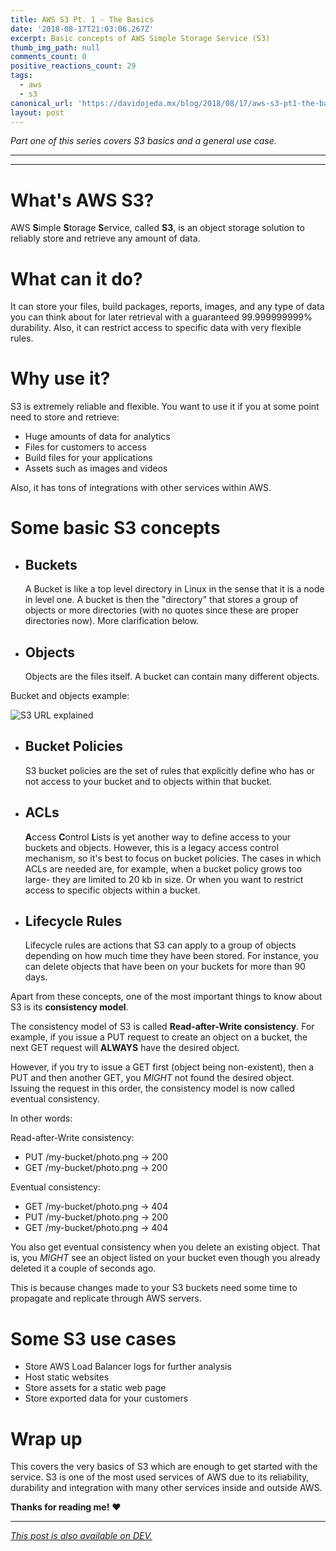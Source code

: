 ```yaml
---
title: AWS S3 Pt. 1 - The Basics
date: '2018-08-17T21:03:06.267Z'
excerpt: Basic concepts of AWS Simple Storage Service (S3)
thumb_img_path: null
comments_count: 0
positive_reactions_count: 29
tags:
  - aws
  - s3
canonical_url: 'https://davidojeda.mx/blog/2018/08/17/aws-s3-pt1-the-basics'
layout: post
---
```



*Part one of this series covers S3 basics and a general use case.*

---


---

# What's AWS S3?
AWS **S**imple **S**torage **S**ervice, called **S3**, is an object storage solution to reliably store and retrieve any amount of data.

# What can it do?
It can store your files, build packages, reports, images, and any type of data you can think about for later retrieval with a guaranteed 99.999999999% durability. Also, it can restrict access to specific data with very flexible rules.

# Why use it?
S3 is extremely reliable and flexible. You want to use it if you at some point need to store and retrieve:
- Huge amounts of data for analytics
- Files for customers to access
- Build files for your applications
- Assets such as images and videos

Also, it has tons of integrations with other services within AWS.

# Some basic S3 concepts
- ## Buckets
  A Bucket is like a top level directory in Linux in the sense that it is a node in level one. A bucket is then the "directory" that stores a group of objects or more directories (with no quotes since these are proper directories now). More clarification below.

- ## Objects
  Objects are the files itself. A bucket can contain many different objects.

Bucket and objects example:

![S3 URL explained](https://thepracticaldev.s3.amazonaws.com/i/wx0mkto03h9zi2vescrv.png)

- ## Bucket Policies
  S3 bucket policies are the set of rules that explicitly define who has or not access to your bucket and to objects within that bucket.

- ## ACLs
  **A**ccess **C**ontrol **L**ists is yet another way to define access to your buckets and objects. However, this is a legacy access control mechanism, so it's best to focus on bucket policies. The cases in which ACLs are needed are, for example, when a bucket policy grows too large- they are limited to 20 kb in size. Or when you want to restrict access to specific objects within a bucket.

- ## Lifecycle Rules
  Lifecycle rules are actions that S3 can apply to a group of objects depending on how much time they have been stored. For instance, you can delete objects that have been on your buckets for more than 90 days. 

Apart from these concepts, one of the most important things to know about S3 is its **consistency model**.

The consistency model of S3 is called **Read-after-Write consistency**. For example, if you issue a PUT request to create an object on a bucket, the next GET request will **ALWAYS** have the desired object. 

However, if you try to issue a GET first (object being non-existent), then a PUT and then another GET, you *MIGHT* not found the desired object. Issuing the request in this order, the consistency model is now called eventual consistency. 

In other words:

Read-after-Write consistency:
- PUT /my-bucket/photo.png -> 200
- GET /my-bucket/photo.png -> 200

Eventual consistency:
- GET /my-bucket/photo.png -> 404
- PUT /my-bucket/photo.png -> 200
- GET /my-bucket/photo.png -> 404

You also get eventual consistency when you delete an existing object. That is, you *MIGHT* see an object listed on your bucket even though you already deleted it a couple of seconds ago.

This is because changes made to your S3 buckets need some time to propagate and replicate through AWS servers.

# Some S3 use cases

- Store AWS Load Balancer logs for further analysis
- Host static websites
- Store assets for a static web page
- Store exported data for your customers

# Wrap up

This covers the very basics of S3 which are enough to get started with the service. S3 is one of the most used services of AWS due to its reliability, durability and integration with many other services inside and outside AWS.


**Thanks for reading me!** ❤️

---

*[This post is also available on DEV.](https://dev.to/david_ojeda/aws-s3-pt-1---the-basics-55bp)*


<script>
const parent = document.getElementsByTagName('head')[0];
const script = document.createElement('script');
script.type = 'text/javascript';
script.src = 'https://cdnjs.cloudflare.com/ajax/libs/iframe-resizer/4.1.1/iframeResizer.min.js';
script.charset = 'utf-8';
script.onload = function() {
    window.iFrameResize({}, '.liquidTag');
};
parent.appendChild(script);
</script>    
